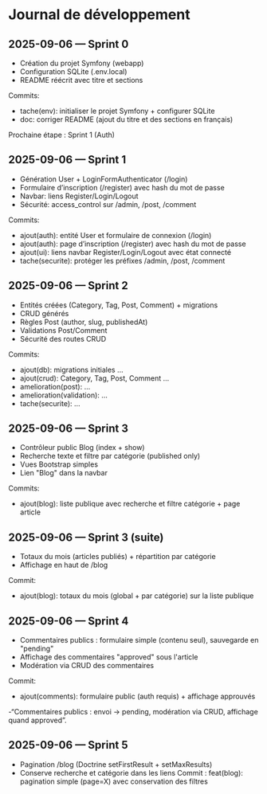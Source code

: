 # Journal de développement

## 2025-09-06 — Sprint 0
- Création du projet Symfony (webapp)
- Configuration SQLite (.env.local)
- README réécrit avec titre et sections

Commits:
- tache(env): initialiser le projet Symfony + configurer SQLite
- doc: corriger README (ajout du titre et des sections en français)

Prochaine étape : Sprint 1 (Auth)

## 2025-09-06 — Sprint 1
- Génération User + LoginFormAuthenticator (/login)
- Formulaire d’inscription (/register) avec hash du mot de passe
- Navbar: liens Register/Login/Logout
- Sécurité: access_control sur /admin, /post, /comment

Commits:
- ajout(auth): entité User et formulaire de connexion (/login)
- ajout(auth): page d’inscription (/register) avec hash du mot de passe
- ajout(ui): liens navbar Register/Login/Logout avec état connecté
- tache(securite): protéger les préfixes /admin, /post, /comment

## 2025-09-06 — Sprint 2
- Entités créées (Category, Tag, Post, Comment) + migrations
- CRUD générés
- Règles Post (author, slug, publishedAt)
- Validations Post/Comment
- Sécurité des routes CRUD

Commits:
- ajout(db): migrations initiales …
- ajout(crud): Category, Tag, Post, Comment …
- amelioration(post): …
- amelioration(validation): …
- tache(securite): …

## 2025-09-06 — Sprint 3
- Contrôleur public Blog (index + show)
- Recherche texte et filtre par catégorie (published only)
- Vues Bootstrap simples
- Lien "Blog" dans la navbar

Commits:
- ajout(blog): liste publique avec recherche et filtre catégorie + page article

## 2025-09-06 — Sprint 3 (suite)
- Totaux du mois (articles publiés) + répartition par catégorie
- Affichage en haut de /blog

Commit:
- ajout(blog): totaux du mois (global + par catégorie) sur la liste publique

## 2025-09-06 — Sprint 4
- Commentaires publics : formulaire simple (contenu seul), sauvegarde en "pending"
- Affichage des commentaires "approved" sous l'article
- Modération via CRUD des commentaires

Commit:
- ajout(comments): formulaire public (auth requis) + affichage approuvés

-“Commentaires publics : envoi → pending, modération via CRUD, affichage quand approved”.

## 2025-09-06 — Sprint 5
- Pagination /blog (Doctrine setFirstResult + setMaxResults)
- Conserve recherche et catégorie dans les liens
  Commit : feat(blog): pagination simple (page=X) avec conservation des filtres


